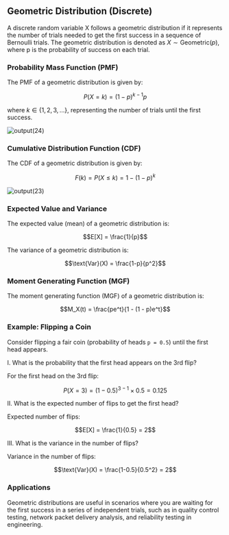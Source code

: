 ## Geometric Distribution (Discrete)

A discrete random variable X follows a geometric distribution if it represents the number of trials needed to get the first success in a sequence of Bernoulli trials. The geometric distribution is denoted as $X \sim \text{Geometric}(p)$, where p is the probability of success on each trial.

### Probability Mass Function (PMF)

The PMF of a geometric distribution is given by:

$$P(X=k) = (1-p)^{k-1} p$$

where $k \in \{1, 2, 3, \dots\}$, representing the number of trials until the first success.

![output(24)](https://github.com/user-attachments/assets/278ed520-efd9-4969-a387-03e32d8f43ca)

### Cumulative Distribution Function (CDF)

The CDF of a geometric distribution is given by:

$$F(k) = P(X \le k) = 1 - (1-p)^k$$

![output(23)](https://github.com/user-attachments/assets/be3ebad8-cce7-4d9a-8930-1fa15bf383d3)

### Expected Value and Variance

The expected value (mean) of a geometric distribution is:

$$E[X] = \frac{1}{p}$$

The variance of a geometric distribution is:

$$\text{Var}(X) = \frac{1-p}{p^2}$$

### Moment Generating Function (MGF)

The moment generating function (MGF) of a geometric distribution is:

$$M_X(t) = \frac{pe^t}{1 - (1 - p)e^t}$$

### Example: Flipping a Coin

Consider flipping a fair coin (probability of heads `p = 0.5`) until the first head appears.

I. What is the probability that the first head appears on the 3rd flip?

For the first head on the 3rd flip:

$$P(X = 3) = (1-0.5)^{3-1} \times 0.5 = 0.125$$

II. What is the expected number of flips to get the first head?

Expected number of flips:

$$E[X] = \frac{1}{0.5} = 2$$

III. What is the variance in the number of flips?

Variance in the number of flips:

$$\text{Var}(X) = \frac{1-0.5}{0.5^2} = 2$$

### Applications

Geometric distributions are useful in scenarios where you are waiting for the first success in a series of independent trials, such as in quality control testing, network packet delivery analysis, and reliability testing in engineering.
